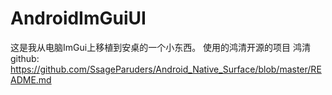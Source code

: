 # AndroidImGuiUI

这是我从电脑ImGui上移植到安桌的一个小东西。
使用的鸿清开源的项目
鸿清github:
https://github.com/SsageParuders/Android_Native_Surface/blob/master/README.md
